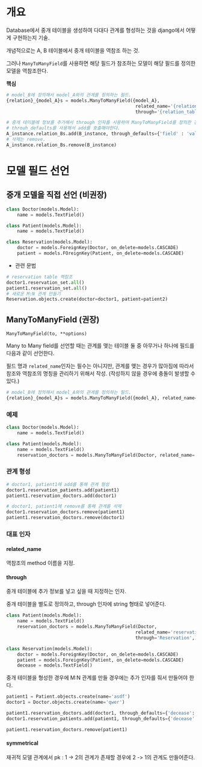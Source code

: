 # 개요
Database에서 중개 테이블을 생성하여 다대다 관계를 형성하는 것을 django에서 어떻게 구현하는지 기술.

개념적으로는 A, B 테이블에서 중개 테이블을 역참조 하는 것.

그러나 `ManyToManyField`를 사용하면 해당 필드가 참조하는 모델이 해당 필드를 정의한 모델을 역참조한다.

**핵심**
```python
# model_B에 정의해서 model_A와의 관계를 정의하는 필드.
{relation}_{model_A}s = models.ManyToManyField({model_A},
                                                related_name='{relation}_{model_B}s',
                                                through='{relation_table}',)

# 중개 테이블에 정보를 추가해서 through 인자를 사용하여 ManyToManyField를 정의한 경우
# throuh_defaults를 사용해서 add를 호출해야한다.
A_instance.relation_Bs.add(B_instance, through_defaults={'field' : 'value', ...})
# 삭제는 remove.
A_instance.relation_Bs.remove(B_instance)
```

# 모델 필드 선언
## 중개 모델을 직접 선언 (비권장)
```python
class Doctor(models.Model):
    name = models.TextField()

class Patient(models.Model):
    name = models.TextField()

class Reservation(models.Model):
    doctor = models.ForeignKey(Doctor, on_delete=models.CASCADE)
    patient = models.FOreignKey(Patient, on_delete=models.CASCADE)
```

- 관련 문법
```python
# reservation table 역참조
doctor1.reservation_set.all()
patient1.reservation_set.all()
# 새로운 M:N 관계 만들기
Reservation.objects.create(doctor=doctor1, patient=patient2)
```

## ManyToManyField (권장)
`ManyToManyField(to, **options)`

Many to Many field를 선언할 때는 관계를 맺는 테이블 둘 중 아무거나 하나에 필드를 다음과 같이 선언한다.

필드 명과 `related_name`인자는 필수는 아니지만, 관계를 맺는 경우가 많아짐에 따라서 참조와 역참조의 명칭을 관리하기 위해서 작성. (작성하지 않을 경우에 충돌이 발생할 수 있다.)
```python
# model_B에 정의해서 model_A와의 관계를 정의하는 필드.
{relation}_{model_A}s = models.ManyToManyField({model_A}, related_name='{relation}_{model_B}s')
```

### 예제

```python
class Doctor(models.Model):
    name = models.TextField()

class Patient(models.Model):
    name = models.TextField()
    reservation_doctors = models.ManyToManyField(Doctor, related_name='reservation_patients')
```

### 관계 형성
```python
# doctor1, patient1에 add를 통해 관계 형성
doctor1.reservation_patients.add(patient1)
patient1.reservation_doctors.add(doctor1)

# doctor1, patient1에 remove를 통해 관계를 삭제
doctor1.reservation_doctors.remove(patient1)
patient1.reservation_doctors.remove(doctor1)
```

### 대표 인자
#### related_name
역참조의 method 이름을 지정.
#### through
중개 테이블에 추가 정보를 넣고 싶을 때 지정하는 인자.

중개 테이블을 별도로 정의하고, through 인자에 string 형태로 넣어준다.

```python
class Patient(models.Model):
    name = models.TextField()
    reservation_doctors = models.ManyToManyField(Doctor,
                                                related_name='reservation_patients',
                                                through='Reservation',)

class Reservation(models.Model):
    doctor = models.ForeignKey(Doctor, on_delete=models.CASCADE)
    patient = models.ForeignKey(Patient, on_delete=models.CASCADE)
    decease = models.TextField()
```

중개 테이블을 형성한 경우에 M:N 관계를 만들 경우에는 추가 인자를 줘서 만들어야 한다.
```python
patient1 = Patient.objects.create(name='asdf')
doctor1 = Doctor.objects.create(name='qwer')

patient1.reservation_doctors.add(doctor1, through_defaults={'decease':'headache'})
doctor1.reservation_patients.add(patient1, through_defaults={'decease':'headache'})

patient1.reservation_doctors.remove(patient1)
```

#### symmetrical
재귀적 모델 관계에서 pk : 1 -> 2의 관계가 존재할 경우에 2 -> 1의 관계도 만들어준다.